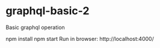 # graphql-basic-2
Basic graphql operation

npm install
npm start
Run in browser: http://localhost:4000/

